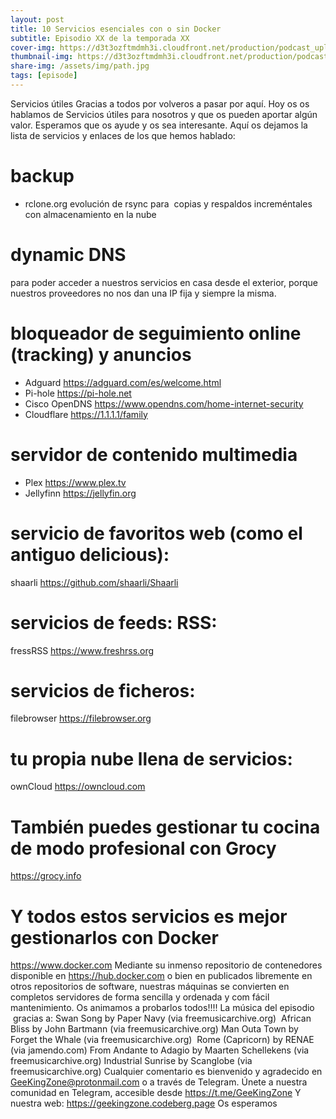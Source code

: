 ```yaml
---
layout: post
title: 10 Servicios esenciales con o sin Docker
subtitle: Episodio XX de la temporada XX
cover-img: https://d3t3ozftmdmh3i.cloudfront.net/production/podcast_uploaded_nologo400/14743809/14743809-1619370372653-eb16be7dd0aee.jpg
thumbnail-img: https://d3t3ozftmdmh3i.cloudfront.net/production/podcast_uploaded_nologo400/14743809/14743809-1619370372653-eb16be7dd0aee.jpg
share-img: /assets/img/path.jpg
tags: [episode]
---
```


Servicios útiles
Gracias a todos por volveros a pasar por aquí.
Hoy os os hablamos de Servicios útiles para nosotros y que os pueden aportar algún valor. Esperamos que os ayude y os sea interesante.
Aquí os dejamos la lista de servicios y enlaces de los que hemos hablado:
# backup
- rclone.org evolución de rsync para  copias y respaldos increméntales con almacenamiento en la nube

# dynamic DNS
para poder acceder a nuestros servicios en casa desde el exterior, porque nuestros proveedores no nos dan una IP fija y siempre la misma.

# bloqueador de seguimiento online (tracking) y anuncios
- Adguard https://adguard.com/es/welcome.html
- Pi-hole https://pi-hole.net
- Cisco OpenDNS https://www.opendns.com/home-internet-security
- Cloudflare https://1.1.1.1/family

# servidor de contenido multimedia
- Plex https://www.plex.tv
- Jellyfinn https://jellyfin.org

# servicio de favoritos web (como el antiguo delicious):
shaarli https://github.com/shaarli/Shaarli

# servicios de feeds: RSS:
fressRSS https://www.freshrss.org

# servicios de ficheros:
filebrowser https://filebrowser.org

# tu propia nube llena de servicios:
ownCloud https://owncloud.com

# También puedes gestionar tu cocina de modo profesional con Grocy
https://grocy.info

# Y todos estos servicios es mejor gestionarlos con Docker
https://www.docker.com
Mediante su inmenso repositorio de contenedores disponible en https://hub.docker.com o bien en publicados libremente en otros repositorios de software, nuestras máquinas se convierten en completos servidores de forma sencilla y ordenada y com fácil mantenimiento.
Os animamos a probarlos todos!!!!
La música del episodio  gracias a:
Swan Song by Paper Navy (via freemusicarchive.org)  African Bliss by John Bartmann (via freemusicarchive.org) Man Outa Town by Forget the Whale (via freemusicarchive.org)  Rome (Capricorn) by RENAE (via jamendo.com) From Andante to Adagio by Maarten Schellekens (via freemusicarchive.org) Industrial Sunrise by Scanglobe (via freemusicarchive.org)
Cualquier comentario es bienvenido y agradecido en GeeKingZone@protonmail.com o a través de Telegram.
Únete a nuestra comunidad en Telegram, accesible desde https://t.me/GeeKingZone
Y nuestra web: https://geekingzone.codeberg.page
Os esperamos
